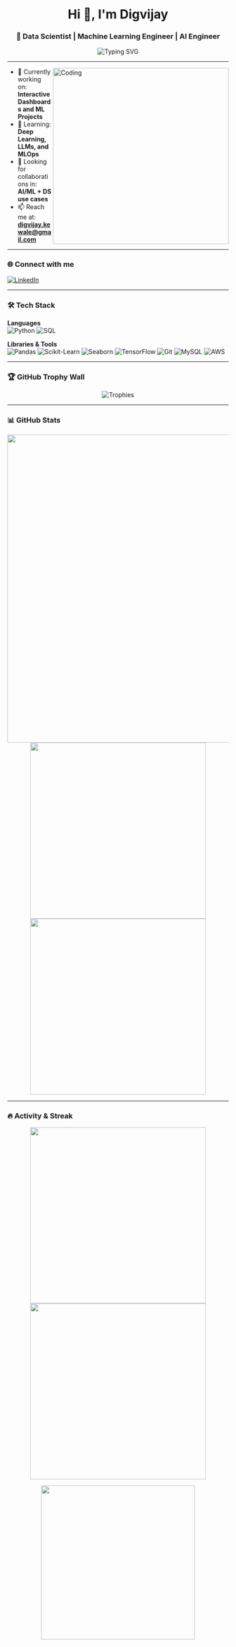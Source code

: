 <h1 align="center">Hi 👋, I'm Digvijay</h1>
<h3 align="center">🚀 Data Scientist | Machine Learning Engineer | AI Engineer</h3>

<p align="center">
  <img src="https://readme-typing-svg.demolab.com?font=Fira+Code&duration=3000&pause=1000&color=0078D4&center=true&vCenter=true&width=435&lines=Passionate+about+ML+%26+Data+Science;Building+Intelligent+Dashboards;Exploring+AI+in+Real+World+Scenarios" alt="Typing SVG" />
</p>

---

<img align="right" alt="Coding" width="400" src="https://giffiles.alphacoders.com/296/2966.gif" />

- 🔭 Currently working on: **Interactive Dashboards and ML Projects**
- 🌱 Learning: **Deep Learning, LLMs, and MLOps**
- 🤝 Looking for collaborations in: **AI/ML + DS use cases**
- 📫 Reach me at: **digvijay.kewale@gmail.com**

---

### 🌐 Connect with me

<p align="left">
  <a href="https://www.linkedin.com/in/digvijaykewale/" target="blank">
    <img src="https://img.shields.io/badge/-LinkedIn-blue?style=flat-square&logo=linkedin" alt="LinkedIn"/>
  </a>
</p>

---

### 🛠️ Tech Stack

**Languages**  
![Python](https://img.shields.io/badge/-Python-3776AB?style=flat-square&logo=python)
![SQL](https://img.shields.io/badge/-SQL-4479A1?style=flat-square&logo=postgresql)

**Libraries & Tools**  
![Pandas](https://img.shields.io/badge/-Pandas-150458?style=flat-square&logo=pandas)
![Scikit-Learn](https://img.shields.io/badge/-Scikit%20Learn-F7931E?style=flat-square&logo=scikit-learn)
![Seaborn](https://img.shields.io/badge/-Seaborn-9A1E2F?style=flat-square&logo=python)
![TensorFlow](https://img.shields.io/badge/-TensorFlow-FF6F00?style=flat-square&logo=tensorflow)
![Git](https://img.shields.io/badge/-Git-F05032?style=flat-square&logo=git)
![MySQL](https://img.shields.io/badge/-MySQL-4479A1?style=flat-square&logo=mysql)
![AWS](https://img.shields.io/badge/-AWS-232F3E?style=flat-square&logo=amazon-aws)

---

### 🏆 GitHub Trophy Wall

<p align="center">
  <img src="https://github-profile-trophy.vercel.app/?username=K-Digvijay&theme=flat&column=7" alt="Trophies" />
</p>

---

### 📊 GitHub Stats

<div align="center">
  <img src="http://github-profile-summary-cards.vercel.app/api/cards/profile-details?username=K-Digvijay&theme=default" width="700" />
</div>

<div align="center">
  <img src="http://github-profile-summary-cards.vercel.app/api/cards/productive-time?username=K-Digvijay&theme=default&utcOffset=5.5" width="400" />
  <img src="http://github-profile-summary-cards.vercel.app/api/cards/most-commit-language?username=K-Digvijay&theme=default" width="400" />
</div>

---

### 🔥 Activity & Streak

<p align="center">
  <img src="https://github-readme-stats.vercel.app/api?username=K-Digvijay&show_icons=true&theme=default" width="400" />
  <img src="https://github-readme-streak-stats.herokuapp.com/?user=K-Digvijay&theme=default" width="400" />
</p>

<p align="center">
  <img src="https://github-readme-stats.vercel.app/api/top-langs/?username=K-Digvijay&layout=compact&theme=default" width="350" />
</p>
